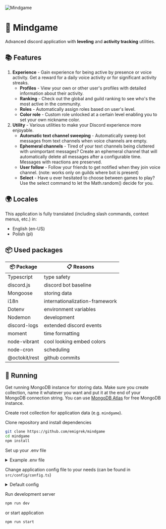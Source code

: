 ![Mindgame](https://raw.githubusercontent.com/emigrek/mindgame/main/media/repo-banner.png)

# 🌌 Mindgame
Advanced discord application with **leveling** and **activity tracking** utilities.

## 📚 Features
1. **Experience** - Gain experience for being active by presence or voice activity. Get a reward for a daily voice activity or for significant activity streaks.
    * **Profiles** - View your own or other user's profiles with detailed information about their activity.
    * **Ranking** - Check out the global and guild ranking to see who's the most active in the community.
    * **Roles** - Automatically assign roles based on user's level.
    * **Color role** - Custom role unlocked at a certain level enabling you to set your own nickname color.
2. **Utility** - Various utilities to make your Discord experience more enjoyable.
    * **Automatic text channel sweeping** - Automatically sweep bot messages from text channels when voice channels are empty.
    * **Ephemeral channels** - Tired of your text channels being cluttered with unimportant messages? Create an ephemeral channel that will automatically delete all messages after a configurable time. Messages with reactions are preserved.
    * **User follow** - Follow your friends to get notified when they join voice channel. (note: works only on guilds where bot is present)
    * **Select** - Have u ever hesitated to choose between games to play? Use the select command to let the Math.random() decide for you.

## 🌍 Locales
This application is fully translated (including slash commands, context menus, etc.) in:
- English (en-US)
- Polish (pl)

## 📦 Used packages
| 📦 Package  | 📋 Reasons |
| ------------- | ------------- |
| Typescript  | type safety  |
| discord.js  | discord bot baseline |
| Mongoose  | storing data  |
| i18n  | internationalization-framework  |
| Dotenv  | environment variables  |
| Nodemon  | development  |
| discord-logs | extended discord events |
| moment | time formatting |
| node-vibrant | cool looking embed colors |
| node-cron | scheduling |
| @octokit/rest | github commits |

## 🚀 Running
Get running MongoDB instance for storing data. Make sure you create collection, name it whatever you want and put it at the end of your MongoDB connection string. You can use [MongoDB Atlas](https://www.mongodb.com/cloud/atlas) for free MongoDB instance. 

Create root collection for application data (e.g. `mindgame`).

Clone repository and install dependencies
``` bash
git clone https://github.com/emigrek/mindgame
cd mindgame
npm install
```

Set up your .env file
<details>
<summary>Example .env file</summary>

``` .env
DISCORD_TOKEN="Discord bot token"
DISCORD_CLIENT_ID="Discord application client ID"
MONGO_URI="MongoDB connection string (IMPORTANT: put root collection name at the end of the connection string)"
OWNER_ID="Your Discord ID"
```
</details>

Change application config file to your needs (can be found in ```src/config/config.ts```)
<details>
<summary>Default config</summary>

``` typescript
import { Config } from "@/interfaces";

export const config: Config = {
    /** 
     * This constant directly affects the scaling between experience points and levels. 
     * A lower experienceConstant means that each level requires more experience points, making the progression slower. 
     * Conversely, a higher experienceConstant would make levels require fewer experience points, accelerating progression.
     */
    experienceConstant: 0.3829,

    // Used to calculate experience gain
    // The final experience is calculated as a random gaussian number between 1 and modificator times multiplier.
    experienceCalculatorConfig: {
        voiceMultiplier: 0.007,
        // inVoice is the number of users in the voice channel the user is in
        // can be used to give a bonus to users in voice channels with more people or the opposite depending on the use case
        voiceModificator: (seconds: number, inVoice: number) => {
            const hours = seconds / 3600;
            const boost = 1 + Math.sqrt(Math.max(hours, 1));
            return boost * (inVoice + 1);
        },

        presenceMultiplier: 0.0007,
        presenceModificator: (seconds: number) => {
            const hours = seconds / 3600;
            return hours < 12 ? 1 : 0.5;
        },
    },

    // Experience reward for daily voice activity
    dailyRewardExperience: 5000,

    // Hours of inactivity before a user is considered to be on a long break. When user join a voice channel after a long break, his followers are notified about it.
    userLongBreakHours: 8,

    // Timeout after which text channel's bots messages are sweeped before the guild is considered as empty
    emptyGuildSweepTimeoutMs: 10_000,

    // List of bot prefixes based on which messages are considered as bot messages and are sweeped when guild voice channels are empty
    // Besides that list, all messages from bot users are considered as bot messages
    emptyGuildSweepBotPrefixesList: ['!', '#', '$', '%', '^', '&', '*', '(', ')', '/'],

    // Whether to automatically put slash commands on client login
    autoPutSlashCommands: true,

    // Experience reward for significant voice activity streak
    // Setting this to 0 will disable the reward
    voiceSignificantActivityStreakReward: 10000,

    // A function that determines whether a streak is significant enough to be notified about
    // The default formula is that a streak is significant if it's 3 or 5 or a multiple of 10
    voiceActivityStreakLogic: ({ streak, maxStreak }): VoiceActivityStreak => {
        if (!streak || !maxStreak) {
            return {
                streak: undefined,
                maxStreak: undefined,
                isSignificant: false,
                nextSignificant: 0,
            }
        }
        
        const { value: c } = streak;

        const isSignificant = c === 3 || c === 5 || (c > 0 && c % 10 === 0);
        const nextSignificant = (() => {
            if (c < 3) return 3;
            if (c < 5) return 5;
            if (c < 10) return 10;
            else return Math.ceil((c + 1) / 10) * 10;
        })();

        return {
            streak,
            maxStreak: maxStreak,
            isSignificant,
            nextSignificant,
        }
    }
}
```
</details>

Run development server

``` bash
npm run dev
```
or start application

``` bash
npm run start
```